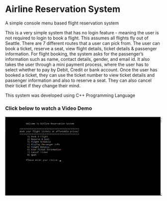 # Airline Reservation System
 A simple console menu based flight reservation system
 
 This is a very simple system that has no login feature - meaning the user is not required to login to book a flight. This assumes all flights fly out of Seattle. There are 7 different routes that a user can pick from. The user can book a ticket, reserve a seat, view flight details, ticket details & passenger information. For flight booking, the system asks for the passenger’s information such as name, contact details, gender, and email id. It also takes the user through a mini payment process, where the user has to select whether to pay by Debit, Credit or bank account. Once the user has booked a ticket, they can use the ticket number to view ticket details and passenger information and also to reserve a seat. They can also cancel their ticket if they change their mind.
 
 This system was developed using C++ Programming Language
 
 ### Click below to watch a Video Demo
 
 [![Watch the video](https://github.com/rkamath1/AirlineRes/blob/master/menu.png)](https://youtu.be/eIMV85-ckko)
